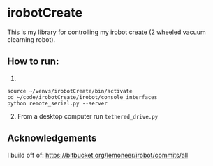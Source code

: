# irobotCreate
This is my library for controlling my irobot create (2 wheeled vacuum clearning robot).

## How to run:
1) 
```ssh raspi
source ~/venvs/irobotCreate/bin/activate
cd ~/code/irobotCreate/irobot/console_interfaces
python remote_serial.py --server
```
2) From a desktop computer run `tethered_drive.py`


## Acknowledgements
I build off of:
https://bitbucket.org/lemoneer/irobot/commits/all

